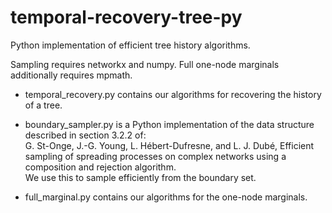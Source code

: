 # temporal-recovery-tree-py
Python implementation of efficient tree history algorithms.

Sampling requires networkx and numpy.
Full one-node marginals additionally requires mpmath.

- temporal_recovery.py contains our algorithms for recovering the history of a tree.

- boundary_sampler.py is a Python implementation of the data structure described in section 3.2.2 of:<br>
G. St-Onge, J.-G. Young, L. Hébert-Dufresne, and L. J. Dubé, Efficient sampling of spreading processes on complex networks using a composition and rejection algorithm.<br>
We use this to sample efficiently from the boundary set.<br>

- full_marginal.py contains our algorithms for the one-node marginals.
